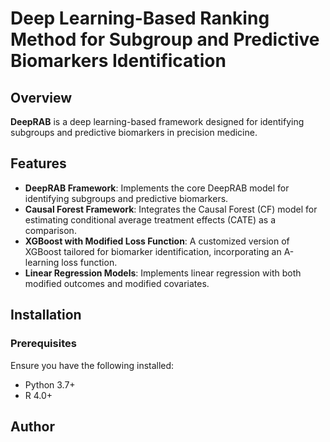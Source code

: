 # Deep Learning-Based Ranking Method for Subgroup and Predictive Biomarkers Identification

## Overview

**DeepRAB** is a deep learning-based framework designed for identifying subgroups and predictive biomarkers in precision medicine. 

## Features
- **DeepRAB Framework**: Implements the core DeepRAB model for identifying subgroups and predictive biomarkers.
- **Causal Forest Framework**: Integrates the Causal Forest (CF) model for estimating conditional average treatment effects (CATE) as a comparison.
- **XGBoost with Modified Loss Function**: A customized version of XGBoost tailored for biomarker identification, incorporating an A-learning loss function.
- **Linear Regression Models**: Implements linear regression with both modified outcomes and modified covariates.

## Installation

### Prerequisites

Ensure you have the following installed:

- Python 3.7+
- R 4.0+
## Author



